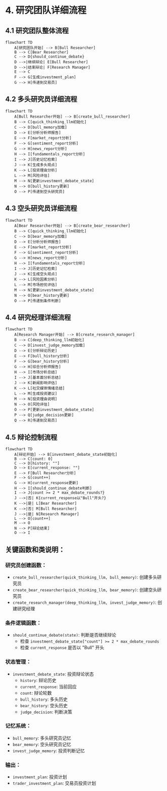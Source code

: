 # 4. 研究团队详细流程

## 4.1 研究团队整体流程

```mermaid
flowchart TD
    A[研究团队开始] --> B[Bull Researcher]
    B --> C[Bear Researcher]
    C --> D{should_continue_debate}
    D -->|继续辩论| E[Bull Researcher]
    D -->|结束辩论| F[Research Manager]
    E --> C
    F --> G[生成investment_plan]
    G --> H[传递到交易员]
```

## 4.2 多头研究员详细流程

```mermaid
flowchart TD
    A[Bull Researcher开始] --> B[create_bull_researcher]
    B --> C[quick_thinking_llm初始化]
    C --> D[bull_memory加载]
    D --> E[分析分析师报告]
    E --> F[market_report分析]
    F --> G[sentiment_report分析]
    G --> H[news_report分析]
    H --> I[fundamentals_report分析]
    I --> J[历史记忆检索]
    J --> K[生成多头观点]
    K --> L[投资理由分析]
    L --> M[风险评估]
    M --> N[更新investment_debate_state]
    N --> O[bull_history更新]
    O --> P[传递到空头研究员]
```

## 4.3 空头研究员详细流程

```mermaid
flowchart TD
    A[Bear Researcher开始] --> B[create_bear_researcher]
    B --> C[quick_thinking_llm初始化]
    C --> D[bear_memory加载]
    D --> E[分析分析师报告]
    E --> F[market_report分析]
    F --> G[sentiment_report分析]
    G --> H[news_report分析]
    H --> I[fundamentals_report分析]
    I --> J[历史记忆检索]
    J --> K[生成空头观点]
    K --> L[风险因素分析]
    L --> M[市场担忧评估]
    M --> N[更新investment_debate_state]
    N --> O[bear_history更新]
    O --> P[传递到条件判断]
```

## 4.4 研究经理详细流程

```mermaid
flowchart TD
    A[Research Manager开始] --> B[create_research_manager]
    B --> C[deep_thinking_llm初始化]
    C --> D[invest_judge_memory加载]
    D --> E[分析辩论历史]
    E --> F[bull_history分析]
    F --> G[bear_history分析]
    G --> H[综合分析师报告]
    H --> I[市场分析总结]
    I --> J[基本面分析总结]
    J --> K[新闻影响评估]
    K --> L[社交媒体情绪总结]
    L --> M[生成投资建议]
    M --> N[投资理由说明]
    N --> O[风险评估]
    O --> P[更新investment_debate_state]
    P --> Q[judge_decision更新]
    Q --> R[传递到交易员]
```

## 4.5 辩论控制流程

```mermaid
flowchart TD
    A[辩论开始] --> B[investment_debate_state初始化]
    B --> C[count: 0]
    C --> D[history: ""]
    D --> E[current_response: ""]
    E --> F[Bull Researcher分析]
    F --> G[count++]
    G --> H[current_response更新]
    H --> I[should_continue_debate判断]
    I --> J{count >= 2 * max_debate_rounds?}
    J -->|否| K{current_response以"Bull"开头?}
    K -->|是| L[Bear Researcher]
    K -->|否| M[Bull Researcher]
    J -->|是| N[Research Manager]
    L --> O[count++]
    M --> O
    N --> P[辩论结束]
    O --> I
```

## 关键函数和类说明：

### 研究员创建函数：
- `create_bull_researcher(quick_thinking_llm, bull_memory)`: 创建多头研究员
- `create_bear_researcher(quick_thinking_llm, bear_memory)`: 创建空头研究员
- `create_research_manager(deep_thinking_llm, invest_judge_memory)`: 创建研究经理

### 条件逻辑函数：
- `should_continue_debate(state)`: 判断是否继续辩论
  - 检查 `investment_debate_state["count"] >= 2 * max_debate_rounds`
  - 检查 `current_response` 是否以 "Bull" 开头

### 状态管理：
- `investment_debate_state`: 投资辩论状态
  - `history`: 辩论历史
  - `current_response`: 当前回应
  - `count`: 辩论轮数
  - `bull_history`: 多头历史
  - `bear_history`: 空头历史
  - `judge_decision`: 判断决策

### 记忆系统：
- `bull_memory`: 多头研究员记忆
- `bear_memory`: 空头研究员记忆
- `invest_judge_memory`: 投资判断记忆

### 输出：
- `investment_plan`: 投资计划
- `trader_investment_plan`: 交易员投资计划 